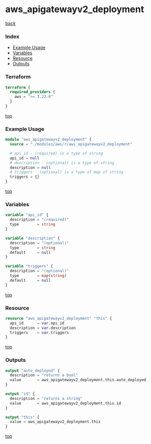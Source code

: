 # aws_apigatewayv2_deployment

[back](../aws.md)

### Index

- [Example Usage](#example-usage)
- [Variables](#variables)
- [Resource](#resource)
- [Outputs](#outputs)

### Terraform

```terraform
terraform {
  required_providers {
    aws = ">= 3.22.0"
  }
}
```

[top](#index)

### Example Usage

```terraform
module "aws_apigatewayv2_deployment" {
  source = "./modules/aws/r/aws_apigatewayv2_deployment"

  # api_id - (required) is a type of string
  api_id = null
  # description - (optional) is a type of string
  description = null
  # triggers - (optional) is a type of map of string
  triggers = {}
}
```

[top](#index)

### Variables

```terraform
variable "api_id" {
  description = "(required)"
  type        = string
}

variable "description" {
  description = "(optional)"
  type        = string
  default     = null
}

variable "triggers" {
  description = "(optional)"
  type        = map(string)
  default     = null
}
```

[top](#index)

### Resource

```terraform
resource "aws_apigatewayv2_deployment" "this" {
  api_id      = var.api_id
  description = var.description
  triggers    = var.triggers
}
```

[top](#index)

### Outputs

```terraform
output "auto_deployed" {
  description = "returns a bool"
  value       = aws_apigatewayv2_deployment.this.auto_deployed
}

output "id" {
  description = "returns a string"
  value       = aws_apigatewayv2_deployment.this.id
}

output "this" {
  value = aws_apigatewayv2_deployment.this
}
```

[top](#index)